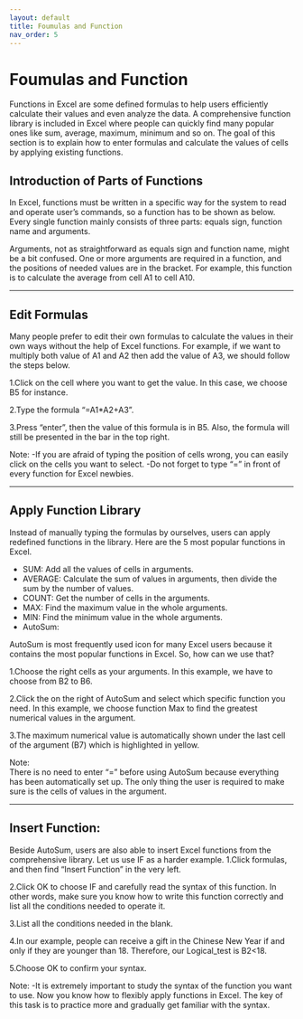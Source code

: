 ```yaml
---
layout: default
title: Foumulas and Function
nav_order: 5
---
```


# Foumulas and Function

Functions in Excel are some defined formulas to help users efficiently calculate their values and even analyze the data. A comprehensive function library is included in Excel where people can quickly find many popular ones like sum, average, maximum, minimum and so on. The goal of this section is to explain how to enter formulas and calculate the values of cells by applying existing functions.  


## Introduction of Parts of Functions

In Excel, functions must be written in a specific way for the system to read and operate user’s commands, so a function has to be shown as below. Every single function mainly consists of three parts: equals sign, function name and arguments. 

Arguments, not as straightforward as equals sign and function name, might be a bit confused. One or more arguments are required in a function, and the positions of needed values are in the bracket. For example, this function is to calculate the average from cell A1 to cell A10.



---

## Edit Formulas

Many people prefer to edit their own formulas to calculate the values in their own ways without the help of Excel functions. For example, if we want to multiply both value of A1 and A2 then add the value of A3, we should follow the steps below.

1.Click on the cell where you want to get the value. In this case, we choose B5 for instance. 

2.Type the formula “=A1*A2+A3”. 

3.Press “enter”, then the value of this formula is in B5. Also, the formula will still be presented in the bar in the top right. 

Note: 
  -If you are afraid of typing the position of cells wrong, you can easily click on the cells you want to select. 
  -Do not forget to type “=” in front of every function for Excel newbies.    





---

## Apply Function Library

Instead of manually typing the formulas by ourselves, users can apply redefined functions in the library. Here are the 5 most popular functions in Excel. 

  - SUM: Add all the values of cells in arguments. 
  - AVERAGE: Calculate the sum of values in arguments, then divide the sum by the number of values. 
  - COUNT: Get the number of cells in the arguments. 
  - MAX: Find the maximum value in the whole arguments. 
  - MIN: Find the minimum value in the whole arguments.    
  - AutoSum:

  AutoSum is most frequently used icon for many Excel users because it contains the most popular functions in Excel. So, how can we use that? 
  
  1.Choose the right cells as your arguments. In this example, we have to choose from B2 to B6. 

  2.Click the  on the right of AutoSum and select which specific function you need. In this example, we choose function Max to find the greatest numerical values       in the argument. 

  3.The maximum numerical value is automatically shown under the last cell of the argument (B7) which is highlighted in yellow. 

  Note:  
    There is no need to enter “=” before using AutoSum because everything has been automatically set up. The only thing the user is required to make sure is the       cells of values in the argument. 

---

## Insert Function: 

Beside AutoSum, users are also able to insert Excel functions from the comprehensive library. Let us use IF as a harder example. 
1.Click formulas, and then find “Insert Function” in the very left.  

2.Click OK to choose IF and carefully read the syntax of this function. In other words, make sure you know how to write this function correctly and list all the conditions needed to operate it.    

3.List all the conditions needed in the blank. 

4.In our example, people can receive a gift in the Chinese New Year if and only if they are younger than 18. Therefore, our Logical_test is B2<18.  

5.Choose OK to confirm your syntax. 

Note:
  -It is extremely important to study the syntax of the function you want to use. 
Now you know how to flexibly apply functions in Excel. The key of this task is to practice more and gradually get familiar with the syntax.  

